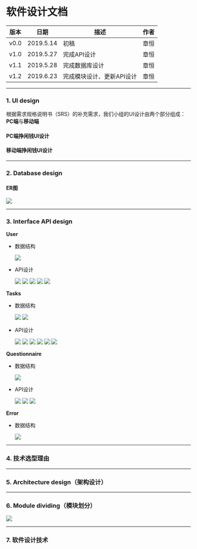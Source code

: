 # 软件设计文档

|版本|日期|描述|作者|
-|-|-|-
v0.0|2019.5.14|初稿|章恒
v1.0|2019.5.27|完成API设计|章恒
v1.1|2019.5.28|完成数据库设计|章恒
v1.2|2019.6.23|完成模块设计、更新API设计|章恒

---
### 1. UI design
根据需求规格说明书（SRS）的补充需求，我们小组的UI设计由两个部分组成：**PC端**与**移动端**

#### PC端挣闲钱UI设计


#### 移动端挣闲钱UI设计


---
### 2. Database design

#### ER图
![](pics/SD/ER.png)


---
### 3. Interface API design 

**User**
- 数据结构

    ![](pics/API/Model1.png)
- API设计

    ![](pics/API/API1.png)
    ![](pics/API/API2.png)
    ![](pics/API/API3.png)
    ![](pics/API/API4.png)
    ![](pics/API/API5.png)

**Tasks**
- 数据结构

    ![](pics/API/Model3.png)
    ![](pics/API/Model4.png)
- API设计

    ![](pics/API/API9.png)
    ![](pics/API/API10.png)
    ![](pics/API/API11.png)
    ![](pics/API/API12.png)
    ![](pics/API/API13.png)
    ![](pics/API/API14.png)

**Questionnaire**
- 数据结构

    ![](pics/API/Model6.png)
- API设计

    ![](pics/API/API15.png)
    ![](pics/API/API16.png)
    ![](pics/API/API17.png)


**Error**
- 数据结构

    ![](pics/API/Model5.png)

---
### 4. 技术选型理由

---
### 5. Architecture design（架构设计）
    
---
### 6. Module dividing（模块划分）
![](pics/SD/ModuleDesign.png)

---
### 7. 软件设计技术